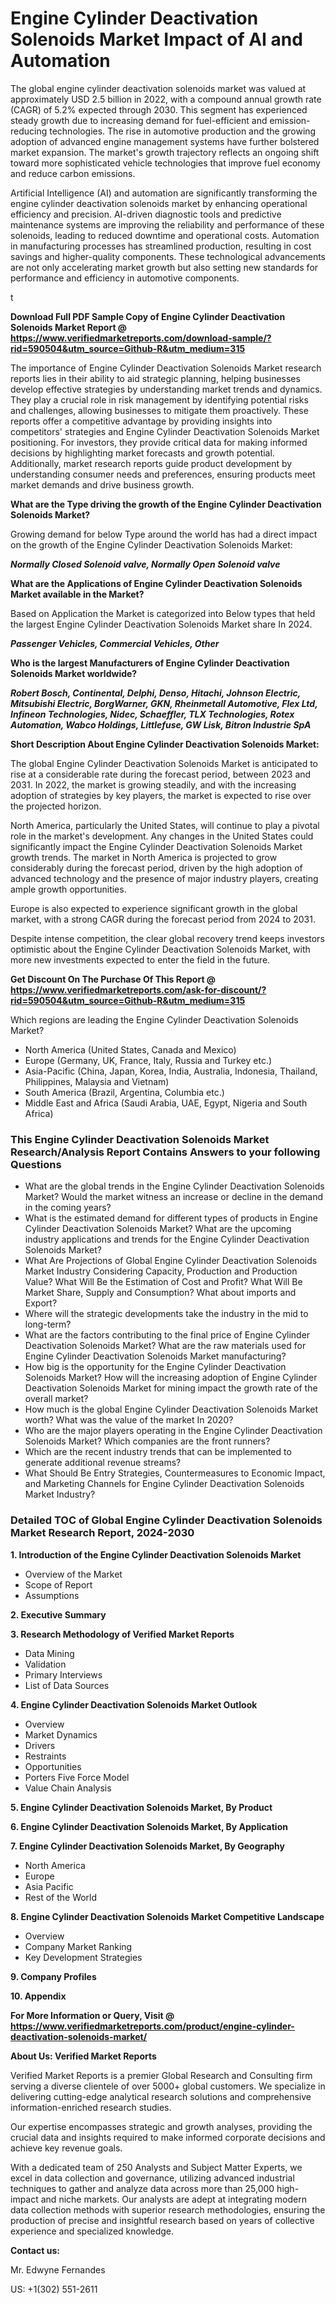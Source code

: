 <meta name="title" content="Global  Engine Cylinder Deactivation Solenoids Market Impact of AI and Automation"><meta name="description" content="  The global engine cylinder deactivation solenoids market was valued at approximately USD 2.5 billion in 2022, with a compound annual growth rate (CAGR) of 5.2% expec"><meta name="title" content=" Engine Cylinder Deactivation Solenoids Market Size, Share, Scope, Trends, Growth, Opportunities, Analysis, Forecast"> <h1>Engine Cylinder Deactivation Solenoids Market Impact of AI and Automation</h1> <p>The global engine cylinder deactivation solenoids market was valued at approximately USD 2.5 billion in 2022, with a compound annual growth rate (CAGR) of 5.2% expected through 2030. This segment has experienced steady growth due to increasing demand for fuel-efficient and emission-reducing technologies. The rise in automotive production and the growing adoption of advanced engine management systems have further bolstered market expansion. The market's growth trajectory reflects an ongoing shift toward more sophisticated vehicle technologies that improve fuel economy and reduce carbon emissions.</p> <p>Artificial Intelligence (AI) and automation are significantly transforming the engine cylinder deactivation solenoids market by enhancing operational efficiency and precision. AI-driven diagnostic tools and predictive maintenance systems are improving the reliability and performance of these solenoids, leading to reduced downtime and operational costs. Automation in manufacturing processes has streamlined production, resulting in cost savings and higher-quality components. These technological advancements are not only accelerating market growth but also setting new standards for performance and efficiency in automotive components.</p> t</p><p id="" class=""><strong>Download Full PDF Sample Copy of Engine Cylinder Deactivation Solenoids Market Report @ <a href="https://www.verifiedmarketreports.com/download-sample/?rid=590504&utm_source=Github-R&utm_medium=315" target="_blank">https://www.verifiedmarketreports.com/download-sample/?rid=590504&utm_source=Github-R&utm_medium=315</a></strong></p><p>The importance of&nbsp;Engine Cylinder Deactivation Solenoids Market research reports lies in their ability to aid strategic planning, helping businesses develop effective strategies by understanding market trends and dynamics. They play a crucial role in risk management by identifying potential risks and challenges, allowing businesses to mitigate them proactively. These reports offer a competitive advantage by providing insights into competitors' strategies and Engine Cylinder Deactivation Solenoids Market positioning. For investors, they provide critical data for making informed decisions by highlighting market forecasts and growth potential. Additionally, market research reports guide product development by understanding consumer needs and preferences, ensuring products meet market demands and drive business growth.</p><p><strong>What are the&nbsp;Type driving the growth of the Engine Cylinder Deactivation Solenoids Market?</strong></p><p id="" class="">Growing demand for below Type around the world has had a direct impact on the growth of the Engine Cylinder Deactivation Solenoids Market:</p><em><strong>Normally Closed Solenoid valve, Normally Open Solenoid valve</strong></em></p><strong>What are the&nbsp;Applications&nbsp;of Engine Cylinder Deactivation Solenoids Market available in the Market?</strong></p><p id="" class="">Based on Application the Market is categorized into Below types that held the largest Engine Cylinder Deactivation Solenoids Market share In 2024.</p><em><strong>Passenger Vehicles, Commercial Vehicles, Other</strong></em></p><strong>Who is the largest Manufacturers of Engine Cylinder Deactivation Solenoids Market worldwide?</strong></p><p><em><strong>Robert Bosch, Continental, Delphi, Denso, Hitachi, Johnson Electric, Mitsubishi Electric, BorgWarner, GKN, Rheinmetall Automotive, Flex Ltd, Infineon Technologies, Nidec, Schaeffler, TLX Technologies, Rotex Automation, Wabco Holdings, Littlefuse, GW Lisk, Bitron Industrie SpA</strong></em></p><p id="" class=""><strong>Short Description About Engine Cylinder Deactivation Solenoids Market:</strong></p><p>The global Engine Cylinder Deactivation Solenoids Market is anticipated to rise at a considerable rate during the forecast period, between 2023 and 2031. In 2022, the market is growing steadily, and with the increasing adoption of strategies by key players, the market is expected to rise over the projected horizon.</p><p>North America, particularly the United States, will continue to play a pivotal role in the market's development. Any changes in the United States could significantly impact the Engine Cylinder Deactivation Solenoids Market growth trends. The market in North America is projected to grow considerably during the forecast period, driven by the high adoption of advanced technology and the presence of major industry players, creating ample growth opportunities.</p><p>Europe is also expected to experience significant growth in the global market, with a strong CAGR during the forecast period from 2024 to 2031.</p><p>Despite intense competition, the clear global recovery trend keeps investors optimistic about the Engine Cylinder Deactivation Solenoids Market, with more new investments expected to enter the field in the future.</p><p id="" class=""><strong>Get Discount On The Purchase Of This Report @ <a href="https://www.verifiedmarketreports.com/ask-for-discount/?rid=590504&utm_source=Github-R&utm_medium=315" target="_blank">https://www.verifiedmarketreports.com/ask-for-discount/?rid=590504&utm_source=Github-R&utm_medium=315</a></strong></p>Which regions are leading the Engine Cylinder Deactivation Solenoids Market?</p><ul><li>North America (United States, Canada and Mexico)</li><li>Europe (Germany, UK, France, Italy, Russia and Turkey etc.)</li><li>Asia-Pacific (China, Japan, Korea, India, Australia, Indonesia, Thailand, Philippines, Malaysia and Vietnam)</li><li>South America (Brazil, Argentina, Columbia etc.)</li><li>Middle East and Africa (Saudi Arabia, UAE, Egypt, Nigeria and South Africa)</li></ul><h3 id="" class="">This Engine Cylinder Deactivation Solenoids Market Research/Analysis Report Contains Answers to your following Questions</h3><ul><li>What are the global trends in the Engine Cylinder Deactivation Solenoids Market? Would the market witness an increase or decline in the demand in the coming years?</li><li>What is the estimated demand for different types of products in Engine Cylinder Deactivation Solenoids Market? What are the upcoming industry applications and trends for the Engine Cylinder Deactivation Solenoids Market?</li><li>What Are Projections of Global Engine Cylinder Deactivation Solenoids Market Industry Considering Capacity, Production and Production Value? What Will Be the Estimation of Cost and Profit? What Will Be Market Share, Supply and Consumption? What about imports and Export?</li><li>Where will the strategic developments take the industry in the mid to long-term?</li><li>What are the factors contributing to the final price of Engine Cylinder Deactivation Solenoids Market? What are the raw materials used for Engine Cylinder Deactivation Solenoids Market manufacturing?</li><li>How big is the opportunity for the Engine Cylinder Deactivation Solenoids Market? How will the increasing adoption of Engine Cylinder Deactivation Solenoids Market for mining impact the growth rate of the overall market?</li><li>How much is the global Engine Cylinder Deactivation Solenoids Market worth? What was the value of the market In 2020?</li><li>Who are the major players operating in the Engine Cylinder Deactivation Solenoids Market? Which companies are the front runners?</li><li>Which are the recent industry trends that can be implemented to generate additional revenue streams?</li><li>What Should Be Entry Strategies, Countermeasures to Economic Impact, and Marketing Channels for Engine Cylinder Deactivation Solenoids Market Industry?</li></ul><h3 id="" class="">Detailed TOC of Global Engine Cylinder Deactivation Solenoids Market Research Report, 2024-2030</h3><p id="" class=""><strong>1. Introduction of the Engine Cylinder Deactivation Solenoids Market</strong></p><ul><li>Overview of the Market</li><li>Scope of Report</li><li>Assumptions</li></ul><p id="" class=""><strong>2. Executive Summary</strong></p><p id="" class=""><strong>3. Research Methodology of Verified Market Reports</strong></p><ul><li>Data Mining</li><li>Validation</li><li>Primary Interviews</li><li>List of Data Sources</li></ul><p id="" class=""><strong>4. Engine Cylinder Deactivation Solenoids Market Outlook</strong></p><ul><li>Overview</li><li>Market Dynamics</li><li>Drivers</li><li>Restraints</li><li>Opportunities</li><li>Porters Five Force Model</li><li>Value Chain Analysis</li></ul><p id="" class=""><strong>5. Engine Cylinder Deactivation Solenoids Market, By Product</strong></p><p id="" class=""><strong>6. Engine Cylinder Deactivation Solenoids Market, By Application</strong></p><p id="" class=""><strong>7. Engine Cylinder Deactivation Solenoids Market, By Geography</strong></p><ul><li>North America</li><li>Europe</li><li>Asia Pacific</li><li>Rest of the World</li></ul><p id="" class=""><strong>8. Engine Cylinder Deactivation Solenoids Market Competitive Landscape</strong></p><ul><li>Overview</li><li>Company Market Ranking</li><li>Key Development Strategies</li></ul><p id="" class=""><strong>9. Company Profiles</strong></p><p id="" class=""><strong>10. Appendix</strong></p><p id="" class=""><strong>For More Information or Query, Visit @ <a href="https://www.verifiedmarketreports.com/product/engine-cylinder-deactivation-solenoids-market/" target="_blank">https://www.verifiedmarketreports.com/product/engine-cylinder-deactivation-solenoids-market/</a></strong></p><p id="" class=""><strong>About Us: Verified Market Reports</strong></p><p id="" class="">Verified Market Reports is a premier Global Research and Consulting firm serving a diverse clientele of over 5000+ global customers. We specialize in delivering cutting-edge analytical research solutions and comprehensive information-enriched research studies.</p><p id="" class="">Our expertise encompasses strategic and growth analyses, providing the crucial data and insights required to make informed corporate decisions and achieve key revenue goals.</p><p id="" class="">With a dedicated team of 250 Analysts and Subject Matter Experts, we excel in data collection and governance, utilizing advanced industrial techniques to gather and analyze data across more than 25,000 high-impact and niche markets. Our analysts are adept at integrating modern data collection methods with superior research methodologies, ensuring the production of precise and insightful research based on years of collective experience and specialized knowledge.</p><p id="" class=""><strong>Contact us:</strong></p><p id="" class="">Mr. Edwyne Fernandes</p><p id="" class="">US: +1(302) 551-2611</p>